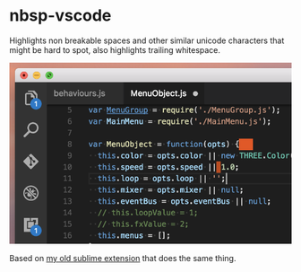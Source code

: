 # nbsp-vscode

Highlights non breakable spaces and other similar unicode characters that might be hard to spot, also highlights trailing whitespace.

![Screenshot](screenshot.png)

Based on [my old sublime extension](https://github.com/possan/sublime_unicode_nbsp/blob/master/sublime_unicode_nbsp.py) that does the same thing.

